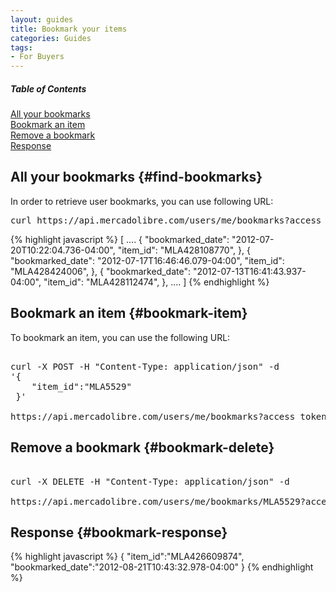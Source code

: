 ```yaml
---
layout: guides
title: Bookmark your items
categories: Guides
tags: 
- For Buyers
---
```


<div class="contents">
<h5>Table of Contents</h5>

<dl>
	<dt><a href="javascript:void(0)" onClick="goToByScroll('find-bookmarks')">All your bookmarks</a></dt>
	<dt><a href="javascript:void(0)" onClick="goToByScroll('bookmark-item')">Bookmark an item</a></dt>
	<dt><a href="javascript:void(0)" onClick="goToByScroll('bookmark-delete')">Remove a bookmark</a></dt>
	<dt><a href="javascript:void(0)" onClick="goToByScroll('bookmark-response')">Response</a></dt>
</dl>
</div>


## All your bookmarks {#find-bookmarks}

In order to retrieve user bookmarks, you can use following URL:

<pre class="terminal">
curl https://api.mercadolibre.com/users/me/bookmarks?access_token=...
</pre>

{% highlight javascript %} 
[
  ....
  {
    "bookmarked_date": "2012-07-20T10:22:04.736-04:00",
    "item_id": "MLA428108770",
  },
  {
    "bookmarked_date": "2012-07-17T16:46:46.079-04:00",
    "item_id": "MLA428424006",
  },
  {
    "bookmarked_date": "2012-07-13T16:41:43.937-04:00",
    "item_id": "MLA428112474",
  },
  ....
]
{% endhighlight %}

## Bookmark an item {#bookmark-item}

To bookmark an item, you can use the following URL:

<pre class="terminal">

curl -X POST -H "Content-Type: application/json" -d
'{
	"item_id":"MLA5529"
 }'

https://api.mercadolibre.com/users/me/bookmarks?access_token=$ACCESS_TOKEN  
</pre>

## Remove a bookmark {#bookmark-delete}

<pre class="terminal">

curl -X DELETE -H "Content-Type: application/json" -d

https://api.mercadolibre.com/users/me/bookmarks/MLA5529?access_token=$ACCESS_TOKEN  
</pre>


## Response {#bookmark-response}

{% highlight javascript %}
{
  "item_id":"MLA426609874",
  "bookmarked_date":"2012-08-21T10:43:32.978-04:00"
}
{% endhighlight %}

